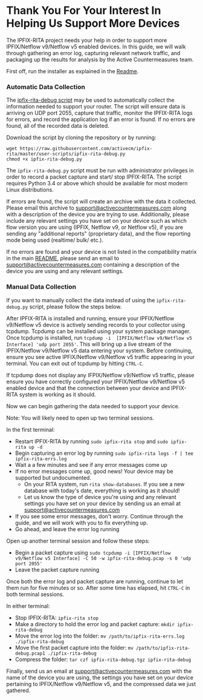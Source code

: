 # Thank You For Your Interest In Helping Us Support More Devices

The IPFIX-RITA project needs your help in order to support more
IPFIX/Netflow v9/Netflow v5 enabled devices. In this guide, we will walk
through gathering an error log, capturing relevant network traffic, and
packaging up the results for analysis by the Active Countermeasures team.

First off, run the installer as explained in the [Readme](../README.md).

### Automatic Data Collection
The [ipfix-rita-debug script](../user-scripts/ipfix-rita-debug.py) may be used
to automatically collect the information needed to support your router. The
script will ensure data is arriving on UDP port 2055, capture that traffic,
monitor the IPFIX-RITA logs for errors, and record the application log if an
error is found. If no errors are found, all of the recorded data is deleted.

Download the script by cloning the repository or by running:
```
wget https://raw.githubusercontent.com/activecm/ipfix-rita/master/user-scripts/ipfix-rita-debug.py
chmod +x ipfix-rita-debug.py
```

The `ipfix-rita-debug.py` script must be run with administrator privileges in
order to record a packet capture and start/ stop IPFIX-RITA. The script
requires Python 3.4 or above which should be available for most modern Linux
distributions.

If errors are found, the script will create an archive with the data it
collected. Please email this archive to support@activecountermeasures.com along
with a description of the device you are trying to use. Additionally, please
include any relevant settings you have set on your device such as which flow
version you are using (IPFIX, Netflow v9, or Netflow v5), if you are sending
any "additional reports" (proprietary data), and the flow reporting mode being
used (realtime/ bulk/ etc.).

If no errors are found and your device is not listed in the compatibility
matrix in the main [README](../README.md), please send an email to
support@activecountermeasures.com containing a description of the device you
are using and any relevant settings.

### Manual Data Collection
If you want to manually collect the data instead of using the `ipfix-rita-debug.py` script, please follow the steps below.

After IPFIX-RITA is installed and running, ensure your
IPFIX/Netflow v9/Netflow v5 device is actively sending records to your
collector using tcpdump. Tcpdump can be installed using your system package
manager. Once tcpdump is installed, run `tcpdump -i 
[IPFIX/Netflow v9/Netflow v5 Interface] 'udp port 2055'`. This will bring up a
live stream of the IPFIX/Netflow v9/Netflow v5 data entering your system.
Before continuing, ensure you see active IPFIX/Netflow v9/Netflow v5 traffic
appearing in your terminal. You can exit out of tcpdump by hitting `CTRL-C`.

If tcpdump does not display any IFPIX/Netflow v9/Netflow v5 traffic, please
ensure you have correctly configured your IPFIX/Netflow v9/Netflow v5 enabled
device and that the connection between your device and IPFIX-RITA system is
working as it should.

Now we can begin gathering the data needed to support your device.

Note: You will likely need to open up two terminal sessions.

In the first terminal:
- Restart IPFIX-RITA by running `sudo ipfix-rita stop` and `sudo ipfix-rita up -d`
- Begin capturing an error log by running `sudo ipfix-rita logs -f | tee ipfix-rita-errs.log`
- Wait a a few minutes and see if any error messages come up
- If no error messages come up, good news! Your device may be supported but undocumented.
  - On your RITA system, run `rita show-databases`. If you see a new database with today's date, everything is working as it should!
  - Let us know the type of device you're using and any relevant settings you have set on your device by sending us an email at support@activecountermeasures.com
- If you see some error messages, don't worry. Continue through the guide, and we will work with you to fix everything up.
- Go ahead, and leave the error log running

Open up another terminal session and follow these steps:
- Begin a packet capture using `sudo tcpdump -i [IPFIX/Netflow v9/Netflow v5 Interface] -C 50 -w ipfix-rita-debug.pcap -s 0 'udp port 2055'`
- Leave the packet capture running

Once both the error log and packet capture are running, continue to let them run for five minutes or so. After some time has elapsed, hit `CTRL-C` in both terminal sessions.

In either terminal:
- Stop IPFIX-RITA: `ipfix-rita stop`
- Make a directory to hold the error log and packet capture: `mkdir ipfix-rita-debug`
- Move the error log into the folder: `mv /path/to/ipfix-rita-errs.log ./ipfix-rita-debug`
- Move the first packet capture into the folder: `mv /path/to/ipfix-rita-debug.pcap1 ./ipfix-rita-debug`
- Compress the folder: `tar czf ipfix-rita-debug.tgz ipfix-rita-debug`

Finally, send us an email at support@activecountermeasures.com with the name of
the device you are using, the settings you have set on your device pertaining
to IPFIX/Netflow v9/Netflow v5, and the compressed data we just gathered.

